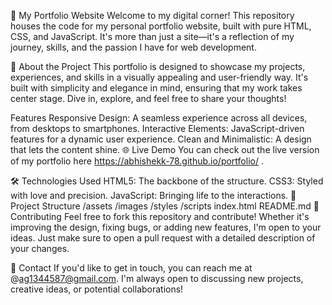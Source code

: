 🌟 My Portfolio Website
Welcome to my digital corner! This repository houses the code for my personal portfolio website, built with pure HTML, CSS, and JavaScript. It's more than just a site—it's a reflection of my journey, skills, and the passion I have for web development.

🚀 About the Project
This portfolio is designed to showcase my projects, experiences, and skills in a visually appealing and user-friendly way. It's built with simplicity and elegance in mind, ensuring that my work takes center stage. Dive in, explore, and feel free to share your thoughts!

Features
Responsive Design: A seamless experience across all devices, from desktops to smartphones.
Interactive Elements: JavaScript-driven features for a dynamic user experience.
Clean and Minimalistic: A design that lets the content shine.
🌐 Live Demo
You can check out the live version of my portfolio here https://abhishekk-78.github.io/portfolio/ .

🛠️ Technologies Used
HTML5: The backbone of the structure.
CSS3: Styled with love and precision.
JavaScript: Bringing life to the interactions.
📂 Project Structure
/assets
    /images
    /styles
    /scripts
index.html
README.md
🤝 Contributing
Feel free to fork this repository and contribute! Whether it's improving the design, fixing bugs, or adding new features, I'm open to your ideas. Just make sure to open a pull request with a detailed description of your changes.

📧 Contact
If you'd like to get in touch, you can reach me at @ag1344587@gmail.com. I'm always open to discussing new projects, creative ideas, or potential collaborations!

